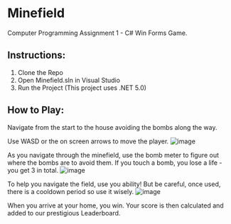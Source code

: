 # Minefield
Computer Programming Assignment 1 - C# Win Forms Game.

## Instructions:
1. Clone the Repo
2. Open Minefield.sln in Visual Studio
3. Run the Project (This project uses .NET 5.0)

## How to Play:
Navigate from the start to the house avoiding the bombs along the way.

Use WASD or the on screen arrows to move the player.
![image](https://github.com/TotalDwarf03/MinefieldGame/assets/99291477/f88de631-f546-439d-bea3-edeb52e1e188)

As you navigate through the minefield, use the bomb meter to figure out where the bombs are to avoid them.
If you touch a bomb, you lose a life - you get 3 in total.
![image](https://github.com/TotalDwarf03/MinefieldGame/assets/99291477/6f2a0e31-d3ae-4b6e-a36e-e793584388fa)

To help you navigate the field, use you ability! But be careful, once used, there is a cooldown period so use it wisely.
![image](https://github.com/TotalDwarf03/MinefieldGame/assets/99291477/e61e5bab-bc08-4a5e-af05-d3df69366ccd)

When you arrive at your home, you win. Your score is then calculated and added to our prestigious Leaderboard.
